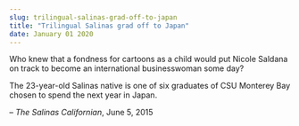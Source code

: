 ```yaml
---
slug: trilingual-salinas-grad-off-to-japan
title: "Trilingual Salinas grad off to Japan"
date: January 01 2020
---
```


<p>Who knew that a fondness for cartoons as a child would put Nicole Saldana on track to become an international businesswoman some day?
</p><p>The 23&#45;year&#45;old Salinas native is one of six graduates of CSU Monterey Bay chosen to spend the next year in Japan.
</p><p>– <em>The Salinas Californian</em>, June 5, 2015
</p>
